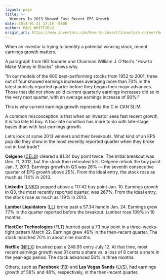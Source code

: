 ```yaml
---
layout: page
title: >-
  Winners In 2013 Showed Fast Recent EPS Growth
date: 2014-01-21 17:18 -0800
author: PAUL WHITFIELD
origin_url: https://www.investors.com/how-to-invest/investors-corner/how-to-pick-a-winning-stock-in-2014/
---
```


When an investor is trying to identify a potential winning stock, recent earnings growth matters.

A paragraph from IBD founder and Chairman William J. O'Neil's "How to Make Money in Stocks" shows why.

"In our models of the 600 best-performing stocks from 1952 to 2001, three out of four showed earnings increases averaging more than 70% in the latest publicly reported quarter before they began their major advances. Those that did not show solid current quarterly earnings increases did so in the very next quarter, with an average earnings increase of 90%!"

This is why current earnings growth represents the C in CAN SLIM.

A common misconception is that when an investor sees fast recent growth, it is too late to buy. A too-late condition has more to do with late-stage bases than with fast earnings growth.

Let's look at some 2013 winners and their breakouts. What kind of an EPS pop did they show in the most recently reported quarter when they broke out in fast trade?

**Celgene** ([CELG](https://research.investors.com/quote.aspx?symbol=CELG)) cleared a 81.34 buy point twice. The initial breakout was Dec. 11, 2012, but the stock then retreated 5%. Celgene retook the buy point Jan. 7, 2013. Earnings growth in Q3 was 26% — the seventh consecutive quarter of EPS growth above 25%. From the ideal entry, the stock rose as much as 114% in 2013.

**LinkedIn** ([LNKD](https://research.investors.com/quote.aspx?symbol=LNKD)) popped above a 117.42 buy point Jan. 10. Earnings growth in Q3, the most recently reported quarter, was 267%. From the ideal entry, the stock rose as much as 119% in 2013.

**Lumber Liquidators** ([LL](https://research.investors.com/quote.aspx?symbol=LL)) broke past a 57.34 handle Jan. 24. Earnings grew 77% in the quarter reported before the breakout. Lumber rose 109% in 10 months.

**FleetCor Technologies** ([FLT](https://research.investors.com/quote.aspx?symbol=FLT)) hurried past a 73 buy point in a three-weeks-tight pattern March 22. Earnings grew 46% in the then-recent quarter. The stock marched 70% in about nine months.

**Netflix** ([NFLX](https://research.investors.com/quote.aspx?symbol=NFLX)) brushed past a 248.95 entry July 12. At that time, most recent earnings growth was 31 cents a share vs. a loss of 8 cents a share in the year-ago period. The stock advanced 56% in three months.

Others, such as **Facebook** ([FB](https://research.investors.com/quote.aspx?symbol=FB)) and **Las Vegas Sands** ([LVS](https://research.investors.com/quote.aspx?symbol=LVS)), had earnings growth of 58% and 48%, respectively, in the then-recent quarter.

